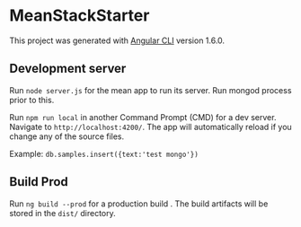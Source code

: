 # MeanStackStarter

This project was generated with [Angular CLI](https://github.com/angular/angular-cli) version 1.6.0.

## Development server

Run `node server.js` for the mean app to run its server. Run mongod process prior to this.

Run `npm run local` in another Command Prompt (CMD) for a dev server. Navigate to `http://localhost:4200/`. The app will automatically reload if you change any of the source files.

Example: `db.samples.insert({text:'test mongo'})`

## Build Prod

Run `ng build --prod` for a production build . The build artifacts will be stored in the `dist/` directory.
